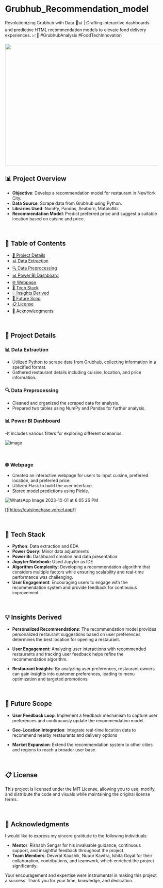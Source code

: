# Grubhub_Recommendation_model
Revolutionizing Grubhub with Data 🍔📊 | Crafting interactive dashboards and predictive HTML recommendation models to elevate food delivery experiences. 📈🚀 #GrubhubAnalysis #FoodTechInnovation

<img src="https://github.com/Sourabh1129/Grubhub_Recommendation_model/assets/137646963/924e05de-09c4-4b0d-ad17-c27903b246a6" width="1000" height="400" align="center">

## 📊 Project Overview

- **Objective**: Develop a recommendation model for restaurant in NewYork City.
- **Data Source**: Scrape data from Grubhub using Python.
- **Libraries Used**: NumPy, Pandas, Seaborn, Matplotlib.
- **Recommendation Model**: Predict preferred price and suggest a suitable location based on cuisine and price.

<br>

## 📑 Table of Contents

- [📌 Project Details](#project-details)
- [📊 Data Extraction](#data-extraction)
- [🔍 Data Preprocessing](#data-preprocessing)
- [📊 Power BI Dashboard](#power-bi-dashboard)
- [🌐 Webpage](#webpage)
- [🌟 Tech Stack](#techc-tack)
- [💡 Insights Derived](insights-derived)
- [🚀 Future Scop](#future-scope)
- [📋  License](#license)
- [🙏 Acknowledgments](#acknowledgments)

<br>

## 📌 Project Details

### 📊 Data Extraction

- Utilized Python to scrape data from Grubhub, collecting information in a specified format.
- Gathered restaurant details including cuisine, location, and price information.

### 🔍 Data Preprocessing

- Cleaned and organized the scraped data for analysis.
- Prepared two tables using NumPy and Pandas for further analysis.

### 📊 Power BI Dashboard

 -It includes various filters for exploring different scenarios.

![image](https://github.com/Sourabh1129/Grubhub_Recommendation_model/assets/137646963/50ed25c5-5806-4b6e-b8ed-b62ef566e9fe)
  
<br>

### 🌐 Webpage

- Created an interactive webpage for users to input cuisine, preferred location, and preferred price.
- Utilized Flask to build the user interface.
- Stored model predictions using Pickle.

![WhatsApp Image 2023-10-01 at 6 05 26 PM](https://github.com/ishita-goyal-019/Grubhub_Recommendtion_Model/assets/145800141/837ed258-d3bc-4819-92bb-99f8f36b622c%20spaces.png)

[([https://cuisinechase.vercel.app/]

<br>


## 🌟 Tech Stack
- **Python:** Data extraction and EDA
- **Power Query:** Minor data adjustments
- **Power Bi:** Dashboard creation and data presentation
- **Jupyter Notebook:** Used Jupyter as IDE
- **Algorithm Complexity**: Developing a recommendation algorithm that considers multiple factors while ensuring scalability and real-time performance was challenging.
- **User Engagement**: Encouraging users to engage with the recommendation system and provide feedback for continuous improvement.

<br>

## 💡 Insights Derived

- **Personalized Recommendations**: The recommendation model provides personalized restaurant suggestions based on user preferences, determines the best location for opening a restaurant.

- **User Engagement**: Analyzing user interactions with recommended restaurants and tracking user feedback helps refine the recommendation algorithm.

- **Restaurant Insights**: By analyzing user preferences, restaurant owners can gain insights into customer preferences, leading to menu optimization and targeted promotions.

<br>

## 🚀 Future Scope

- **User Feedback Loop**: Implement a feedback mechanism to capture user preferences and continuously update the recommendation model.

- **Geo-Location Integration**: Integrate real-time location data to recommend nearby restaurants and delivery options

- **Market Expansion**: Extend the recommendation system to other cities and regions to reach a broader user base.

<br>

## 📋 License
This project is licensed under the MIT License, allowing you to use, modify, and distribute the code and visuals while maintaining the original license terms.

<br>

## 🙏 Acknowledgments

I would like to express my sincere gratitude to the following individuals:

- **Mentor**: Rishabh Sengar for his invaluable guidance, continuous support, and insightful feedback throughout the project.
- **Team Members**: Devvrat Kaushik, Nupur Kawtra, Ishita Goyal for their collaboration, contributions, and teamwork, which enriched the project significantly.

Your encouragement and expertise were instrumental in making this project a success. Thank you for your time, knowledge, and dedication.
